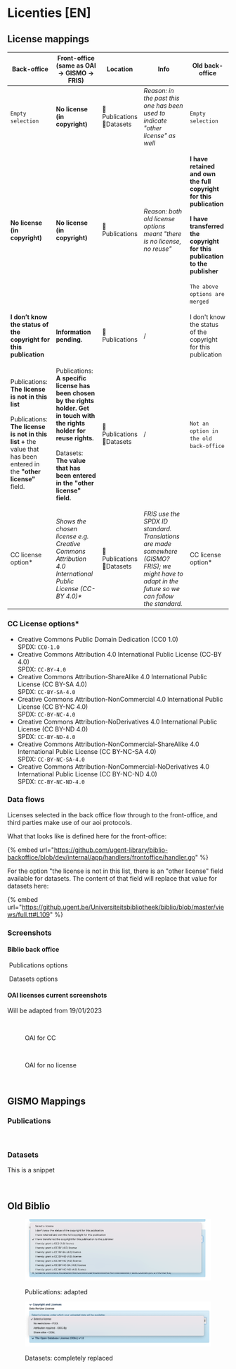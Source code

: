 # Licenties \[EN]

## License mappings

| Back-office                                                                                                                                                                                                                                                          | Front-office (same as OAI -> GISMO -> FRIS)                                                                                                                                                                                                                                                  | Location                            | Info                                                                                                                                                | Old back-office                                                                                                                                                                                                                          |
| -------------------------------------------------------------------------------------------------------------------------------------------------------------------------------------------------------------------------------------------------------------------- | -------------------------------------------------------------------------------------------------------------------------------------------------------------------------------------------------------------------------------------------------------------------------------------------- | ----------------------------------- | --------------------------------------------------------------------------------------------------------------------------------------------------- | ---------------------------------------------------------------------------------------------------------------------------------------------------------------------------------------------------------------------------------------- |
| `Empty selection`                                                                                                                                                                                                                                                    | **No license (in copyright)**                                                                                                                                                                                                                                                                | <p>📃Publications<br>🔢Datasets</p> | _Reason: in the past this one has been used to indicate "other license" as well_                                                                    | `Empty selection`                                                                                                                                                                                                                        |
| **No license (in copyright)**                                                                                                                                                                                                                                        | **No license (in copyright)**                                                                                                                                                                                                                                                                | 📃Publications                      | _Reason: both old license options meant "there is no license, no reuse"_                                                                            | <p><strong>I have retained and own the full copyright for this publication</strong><br><br><strong>I have transferred the copyright for this publication to the publisher</strong> <br><br><code>The above options are merged</code></p> |
| **I don’t know the status of the copyright for this publication**                                                                                                                                                                                                    | **Information pending.**                                                                                                                                                                                                                                                                     | 📃Publications                      | /                                                                                                                                                   | I don't know the status of the copyright for this publication                                                                                                                                                                            |
| <p>Publications:<br><strong>The license is not in this list</strong><br><strong></strong><br><strong></strong>Publications:<br><strong>The license is not in this list +</strong> the value that has been entered in the <strong>"other license"</strong> field.</p> | <p>Publications:<br><strong>A specific license has been chosen by the rights holder. Get in touch with the rights holder for reuse rights.</strong><br><strong></strong><br><strong></strong>Datasets:<br><strong>The value that has been entered in the "other license" field.</strong></p> | <p>📃Publications<br>🔢Datasets</p> | /                                                                                                                                                   | `Not an option in the old back-office`                                                                                                                                                                                                   |
| CC license option\*                                                                                                                                                                                                                                                  | _Shows the chosen license e.g. Creative Commons Attribution 4.0 International Public License (CC-BY 4.0)\*_                                                                                                                                                                                  | <p>📃Publications<br>🔢Datasets</p> | _FRIS use the SPDX ID standard. Translations are made somewhere (GISMO? FRIS); we might have to adapt in the future so we can follow the standard._ | CC license option\*                                                                                                                                                                                                                      |

### CC License options\*

* Creative Commons Public Domain Dedication (CC0 1.0)\
  SPDX: `CC0-1.0`
* Creative Commons Attribution 4.0 International Public License (CC-BY 4.0)\
  SPDX: `CC-BY-4.0`
* Creative Commons Attribution-ShareAlike 4.0 International Public License (CC BY-SA 4.0)\
  SPDX: `CC-BY-SA-4.0`
* Creative Commons Attribution-NonCommercial 4.0 International Public License (CC BY-NC 4.0)\
  SPDX: `CC-BY-NC-4.0`&#x20;
* Creative Commons Attribution-NoDerivatives 4.0 International Public License (CC BY-ND 4.0) \
  SPDX: `CC-BY-ND-4.0`
* Creative Commons Attribution-NonCommercial-ShareAlike 4.0 International Public License (CC BY-NC-SA 4.0)\
  SPDX: `CC-BY-NC-SA-4.0`
* Creative Commons Attribution-NonCommercial-NoDerivatives 4.0 International Public License (CC BY-NC-ND 4.0)\
  SPDX: `CC-BY-NC-ND-4.0`

### Data flows

Licenses selected in the back office flow through to the front-office, and third parties make use of our aoi protocols.

What that looks like is defined here for the front-office:

{% embed url="https://github.com/ugent-library/biblio-backoffice/blob/dev/internal/app/handlers/frontoffice/handler.go" %}

For the option "the license is not in this list, there is an "other license" field available for datasets. The content of that field will replace that value for datasets here:

{% embed url="https://github.ugent.be/Universiteitsbibliotheek/biblio/blob/master/views/full.tt#L109" %}

### Screenshots

#### Biblio back office

<img src="../../.gitbook/assets/Scherm­afbeelding 2023-01-18 om 16.44.43.png" alt="" data-size="original"> Publications options

<img src="../../.gitbook/assets/Scherm­afbeelding 2023-01-18 om 16.44.22.png" alt="" data-size="original"> Datasets options

#### OAI licenses current screenshots

Will be adapted from 19/01/2023

<figure><img src="../../.gitbook/assets/Scherm­afbeelding 2023-01-18 om 17.36.38.png" alt=""><figcaption><p>OAI for CC</p></figcaption></figure>

<figure><img src="../../.gitbook/assets/Scherm­afbeelding 2023-01-18 om 17.37.02.png" alt=""><figcaption><p>OAI for no license</p></figcaption></figure>

<figure><img src="../../.gitbook/assets/Scherm­afbeelding 2023-01-18 om 17.39.22.png" alt=""><figcaption></figcaption></figure>

## GISMO Mappings

### Publications

<figure><img src="../../.gitbook/assets/Scherm­afbeelding 2023-01-18 om 17.03.05.png" alt=""><figcaption></figcaption></figure>

### Datasets

This is a snippet

<figure><img src="../../.gitbook/assets/Scherm­afbeelding 2023-01-18 om 17.40.29.png" alt=""><figcaption></figcaption></figure>

## Old Biblio

<figure><img src="../../.gitbook/assets/licenses-publications.png" alt=""><figcaption><p>Publications: adapted</p></figcaption></figure>

<figure><img src="../../.gitbook/assets/licenses-datasets.png" alt=""><figcaption><p>Datasets: completely replaced</p></figcaption></figure>
